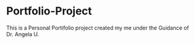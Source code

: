 # Portfolio-Project
This is a Personal Portifolio project created my me under the Guidance of Dr. Angela U.
